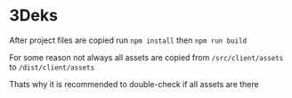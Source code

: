 # 3Deks

After project files are copied run
`npm install`
then
`npm run build`

For some reason not always all assets are copied from
`/src/client/assets` to `/dist/client/assets`

Thats why it is recommended to double-check if all assets are there